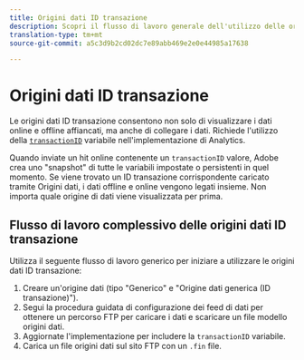 ```yaml
---
title: Origini dati ID transazione
description: Scopri il flusso di lavoro generale dell'utilizzo delle origini dati ID transazione.
translation-type: tm+mt
source-git-commit: a5c3d9b2cd02dc7e89abb469e2e0e44985a17638

---
```



# Origini dati ID transazione

Le origini dati ID transazione consentono non solo di visualizzare i dati online e offline affiancati, ma anche di collegare i dati. Richiede l&#39;utilizzo della [`transactionID`](/help/implement/vars/page-vars/transactionid.md) variabile nell&#39;implementazione di Analytics.

Quando inviate un hit online contenente un `transactionID` valore, Adobe crea uno &quot;snapshot&quot; di tutte le variabili impostate o persistenti in quel momento. Se viene trovato un ID transazione corrispondente caricato tramite Origini dati, i dati offline e online vengono legati insieme. Non importa quale origine di dati viene visualizzata per prima.

## Flusso di lavoro complessivo delle origini dati ID transazione

Utilizza il seguente flusso di lavoro generico per iniziare a utilizzare le origini dati ID transazione:

1. Creare un&#39;origine dati (tipo &quot;Generico&quot; e &quot;Origine dati generica (ID transazione)&quot;).
1. Segui la procedura guidata di configurazione dei feed di dati per ottenere un percorso FTP per caricare i dati e scaricare un file modello origini dati.
1. Aggiornate l&#39;implementazione per includere la `transactionID` variabile.
1. Carica un file origini dati sul sito FTP con un `.fin` file.
